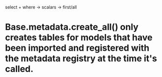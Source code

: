 select + where -> scalars -> first/all

# Base.metadata.create_all() only creates tables for models that have been imported and registered with the metadata registry at the time it's called.
